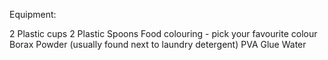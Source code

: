 Equipment:

2 Plastic cups
2 Plastic Spoons
Food colouring - pick your favourite colour
Borax Powder (usually found next to laundry detergent)
PVA Glue
Water